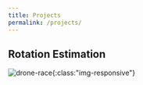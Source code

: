 ```yaml
---
title: Projects
permalink: /projects/
---
```


## Rotation Estimation

![drone-race]({{site.url}}/images/projects/visionformation.jpg){:class:"img-responsive"}
